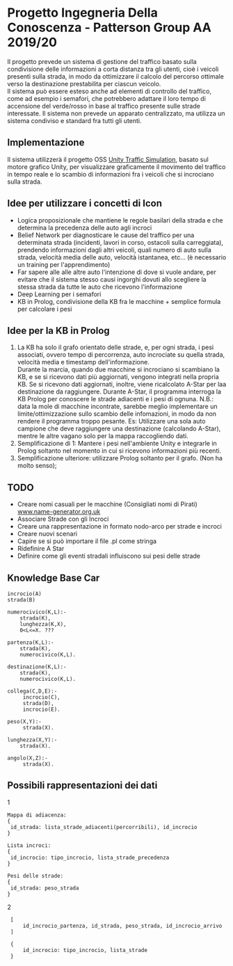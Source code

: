 # Progetto Ingegneria Della Conoscenza - Patterson Group AA 2019/20
Il progetto prevede un sistema di gestione del traffico basato sulla condivisione delle informazioni a corta distanza tra gli utenti, cioè i veicoli presenti sulla strada, in modo da ottimizzare il calcolo del percorso ottimale verso la destinazione prestabilita per ciascun veicolo.    
Il sistema può essere esteso anche ad elementi di controllo del traffico, come ad esempio i semafori, che potrebbero adattare il loro tempo di accensione del verde/rosso in base al traffico presente sulle strade interessate.
Il sistema non prevede un apparato centralizzato, ma utilizza un sistema condiviso e standard fra tutti gli utenti.

## Implementazione
Il sistema utilizzerà il progetto OSS [Unity Traffic Simulation](https://github.com/mchrbn/unity-traffic-simulation), basato sul motore grafico Unity, per visualizzare graficamente il movimento del traffico in tempo reale e lo scambio di informazioni fra i veicoli che si incrociano sulla strada.

## Idee per utilizzare i concetti di Icon
* Logica proposizionale che mantiene le regole basilari della strada e che determina la precedenza delle auto agli incroci
* Belief Network per diagnosticare le cause del traffico per una determinata strada (incidenti, lavori in corso, ostacoli sulla carreggiata), prendendo informazioni dagli altri veicoli, quali numero di auto sulla strada, velocità media delle auto, velocità istantanea, etc... (è necessario un training per l'apprendimento)
* Far sapere alle alle altre auto l'intenzione di dove si vuole andare, per evitare che il sistema stesso causi ingorghi dovuti allo scegliere la stessa strada da tutte le auto che ricevono l'informazione 
* Deep Learning per i semafori
* KB in Prolog, condivisione della KB fra le macchine + semplice formula per calcolare i pesi

## Idee per la KB in Prolog
1. La KB ha solo il grafo orientato delle strade, e, per ogni strada, i pesi associati, ovvero tempo di percorrenza, auto incrociate su quella strada, velocità media e timestamp dell'informazione.     
Durante la marcia, quando due macchine si incrociano si scambiano la KB, e se si ricevono dati più aggiornati, vengono integrati nella propria KB. Se si ricevono dati aggiornati, inoltre, viene ricalcolato A-Star per laa destinazione da raggiungere. Durante A-Star, il programma interroga la KB Prolog per conoscere le strade adiacenti e i pesi di ognuna. 
N.B.: data la mole di macchine incontrate, sarebbe meglio implementare un limite/ottimizzazione sullo scambio delle infomazioni, in modo da non rendere il programma troppo pesante.
Es: Utilizzare una sola auto campione che deve raggiungere una destinazione (calcolando A-Star), mentre le altre vagano solo per la mappa raccogliendo dati.
2. Semplificazione di 1: Mantere i pesi nell'ambiente Unity e integrarle in Prolog soltanto nel momento in cui si ricevono informazioni più recenti.
3. Semplificazione ulteriore: utilizzare Prolog soltanto per il grafo. (Non ha molto senso);

## TODO
* Creare nomi casuali per le macchine (Consigliati nomi di Pirati) www.name-generator.org.uk
* Associare Strade con gli Incroci
* Creare una rappresentazione in formato nodo-arco per strade e incroci
* Creare nuovi scenari
* Capire se si può importare il file .pl come stringa
* Ridefinire A Star
* Definire come gli eventi stradali influiscono sui pesi delle strade

## Knowledge Base Car
```
incrocio(A)
strada(B)

numerocivico(K,L):-
	strada(K),
	lunghezza(K,X),
	0<L<=X. ???
	
partenza(K,L):-
  	strada(K),
	numerocivico(K,L).
  
destinazione(K,L):-
  	strada(K),
	numerocivico(K,L).

collega(C,D,E):-
	 incrocio(C),
	 strada(D),
	 incrocio(E).

peso(X,Y):-
	 strada(X).

lunghezza(X,Y):-
	strada(X).

angolo(X,Z):-
	 strada(X).

```

## Possibili rappresentazioni dei dati
1
```
Mappa di adiacenza:
{
 id_strada: lista_strade_adiacenti(percorribili), id_incrocio
}

Lista incroci:
{
 id_incrocio: tipo_incrocio, lista_strade_precedenza
}

Pesi delle strade:
{
 id_strada: peso_strada
}
```

2
```
 [
     id_incrocio_partenza, id_strada, peso_strada, id_incrocio_arrivo
 ]

 {
     id_incrocio: tipo_incrocio, lista_strade
 }
```

